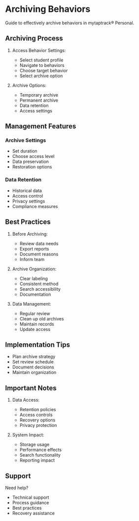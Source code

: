 # Archiving Behaviors

Guide to effectively archive behaviors in mytaptrack® Personal.

## Archiving Process

1. Access Behavior Settings:
   - Select student profile
   - Navigate to behaviors
   - Choose target behavior
   - Select archive option

2. Archive Options:
   - Temporary archive
   - Permanent archive
   - Data retention
   - Access settings

## Management Features

### Archive Settings
- Set duration
- Choose access level
- Data preservation
- Restoration options

### Data Retention
- Historical data
- Access control
- Privacy settings
- Compliance measures

## Best Practices

1. Before Archiving:
   - Review data needs
   - Export reports
   - Document reasons
   - Inform team

2. Archive Organization:
   - Clear labeling
   - Consistent method
   - Search accessibility
   - Documentation

3. Data Management:
   - Regular review
   - Clean up old archives
   - Maintain records
   - Update access

## Implementation Tips

- Plan archive strategy
- Set review schedule
- Document decisions
- Maintain organization

## Important Notes

1. Data Access:
   - Retention policies
   - Access controls
   - Recovery options
   - Privacy protection

2. System Impact:
   - Storage usage
   - Performance effects
   - Search functionality
   - Reporting impact

## Support

Need help?
- Technical support
- Process guidance
- Best practices
- Recovery assistance
